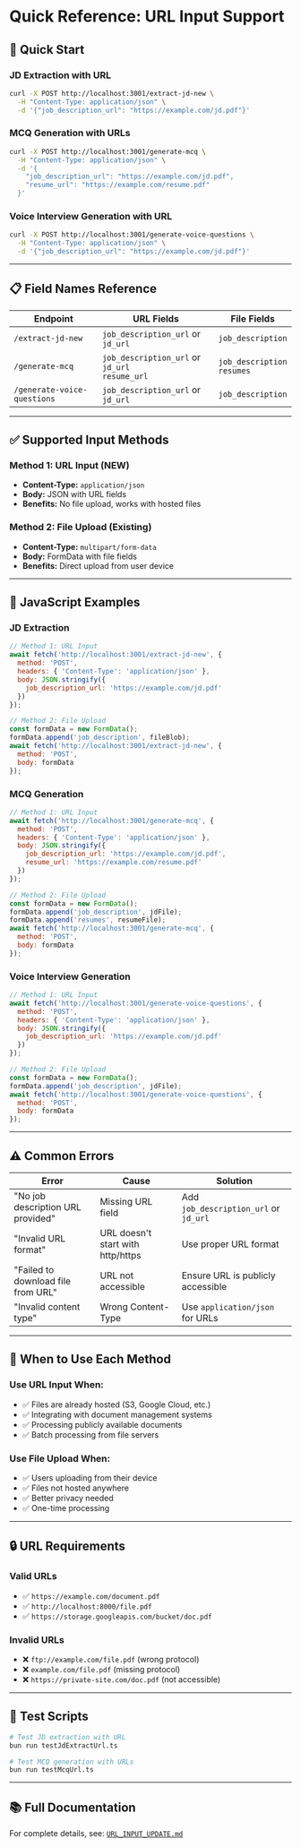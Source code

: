 # Quick Reference: URL Input Support

## 🚀 Quick Start

### JD Extraction with URL
```bash
curl -X POST http://localhost:3001/extract-jd-new \
  -H "Content-Type: application/json" \
  -d '{"job_description_url": "https://example.com/jd.pdf"}'
```

### MCQ Generation with URLs
```bash
curl -X POST http://localhost:3001/generate-mcq \
  -H "Content-Type: application/json" \
  -d '{
    "job_description_url": "https://example.com/jd.pdf",
    "resume_url": "https://example.com/resume.pdf"
  }'
```

### Voice Interview Generation with URL
```bash
curl -X POST http://localhost:3001/generate-voice-questions \
  -H "Content-Type: application/json" \
  -d '{"job_description_url": "https://example.com/jd.pdf"}'
```

---

## 📋 Field Names Reference

| Endpoint | URL Fields | File Fields |
|----------|-----------|-------------|
| `/extract-jd-new` | `job_description_url` or `jd_url` | `job_description` |
| `/generate-mcq` | `job_description_url` or `jd_url`<br>`resume_url` | `job_description`<br>`resumes` |
| `/generate-voice-questions` | `job_description_url` or `jd_url` | `job_description` |

---

## ✅ Supported Input Methods

### Method 1: URL Input (NEW)
- **Content-Type:** `application/json`
- **Body:** JSON with URL fields
- **Benefits:** No file upload, works with hosted files

### Method 2: File Upload (Existing)
- **Content-Type:** `multipart/form-data`
- **Body:** FormData with file fields
- **Benefits:** Direct upload from user device

---

## 🔧 JavaScript Examples

### JD Extraction
```javascript
// Method 1: URL Input
await fetch('http://localhost:3001/extract-jd-new', {
  method: 'POST',
  headers: { 'Content-Type': 'application/json' },
  body: JSON.stringify({
    job_description_url: 'https://example.com/jd.pdf'
  })
});

// Method 2: File Upload
const formData = new FormData();
formData.append('job_description', fileBlob);
await fetch('http://localhost:3001/extract-jd-new', {
  method: 'POST',
  body: formData
});
```

### MCQ Generation
```javascript
// Method 1: URL Input
await fetch('http://localhost:3001/generate-mcq', {
  method: 'POST',
  headers: { 'Content-Type': 'application/json' },
  body: JSON.stringify({
    job_description_url: 'https://example.com/jd.pdf',
    resume_url: 'https://example.com/resume.pdf'
  })
});

// Method 2: File Upload
const formData = new FormData();
formData.append('job_description', jdFile);
formData.append('resumes', resumeFile);
await fetch('http://localhost:3001/generate-mcq', {
  method: 'POST',
  body: formData
});
```

### Voice Interview Generation
```javascript
// Method 1: URL Input
await fetch('http://localhost:3001/generate-voice-questions', {
  method: 'POST',
  headers: { 'Content-Type': 'application/json' },
  body: JSON.stringify({
    job_description_url: 'https://example.com/jd.pdf'
  })
});

// Method 2: File Upload
const formData = new FormData();
formData.append('job_description', jdFile);
await fetch('http://localhost:3001/generate-voice-questions', {
  method: 'POST',
  body: formData
});
```

---

## ⚠️ Common Errors

| Error | Cause | Solution |
|-------|-------|----------|
| "No job description URL provided" | Missing URL field | Add `job_description_url` or `jd_url` |
| "Invalid URL format" | URL doesn't start with http/https | Use proper URL format |
| "Failed to download file from URL" | URL not accessible | Ensure URL is publicly accessible |
| "Invalid content type" | Wrong Content-Type | Use `application/json` for URLs |

---

## 🎯 When to Use Each Method

### Use URL Input When:
- ✅ Files are already hosted (S3, Google Cloud, etc.)
- ✅ Integrating with document management systems
- ✅ Processing publicly available documents
- ✅ Batch processing from file servers

### Use File Upload When:
- ✅ Users uploading from their device
- ✅ Files not hosted anywhere
- ✅ Better privacy needed
- ✅ One-time processing

---

## 🔒 URL Requirements

### Valid URLs
- ✅ `https://example.com/document.pdf`
- ✅ `http://localhost:8000/file.pdf`
- ✅ `https://storage.googleapis.com/bucket/doc.pdf`

### Invalid URLs
- ❌ `ftp://example.com/file.pdf` (wrong protocol)
- ❌ `example.com/file.pdf` (missing protocol)
- ❌ `https://private-site.com/doc.pdf` (not accessible)

---

## 📝 Test Scripts

```bash
# Test JD extraction with URL
bun run testJdExtractUrl.ts

# Test MCQ generation with URLs
bun run testMcqUrl.ts
```

---

## 📚 Full Documentation

For complete details, see: [`URL_INPUT_UPDATE.md`](./URL_INPUT_UPDATE.md)
